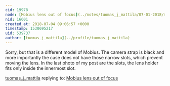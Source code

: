 ```yaml
---
cid: 19978
node: [Mobius lens out of focus](../notes/tuomas_j_mattila/07-01-2018/mobius-lens-out-of-focus)
nid: 16601
created_at: 2018-07-04 09:06:57 +0000
timestamp: 1530695217
uid: 539737
author: [tuomas_j_mattila](../profile/tuomas_j_mattila)
---
```


Sorry, but that is a different model of Mobius. The camera strap is black and more importantly the case does not have those narrow slots, which prevent moving the lens. In the last photo of my post are the slots, the lens holder fits only inside the innermost slot. 

[tuomas_j_mattila](../profile/tuomas_j_mattila) replying to: [Mobius lens out of focus](../notes/tuomas_j_mattila/07-01-2018/mobius-lens-out-of-focus)

